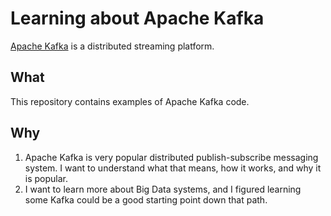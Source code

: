 # Learning about Apache Kafka
[Apache Kafka](https://kafka.apache.org/) is a distributed streaming platform. 

## What
This repository contains examples of Apache Kafka code. 

## Why
1. Apache Kafka is very popular distributed publish-subscribe messaging system. I want to understand what that means, how it works, and why it is popular.
2. I want to learn more about Big Data systems, and I figured learning some Kafka could be a good starting point down that path.